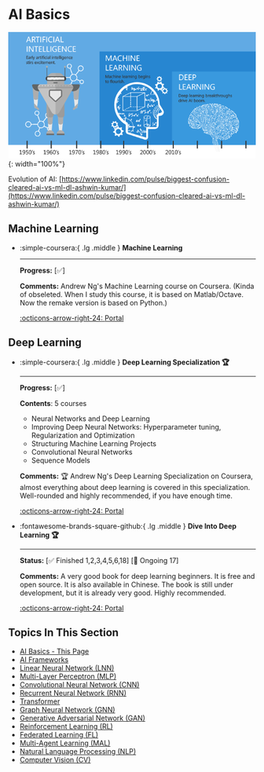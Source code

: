 # AI Basics

![AI-ML-DL](ai-ml-dl.png){: width="100%"}

Evolution of AI: [https://www.linkedin.com/pulse/biggest-confusion-cleared-ai-vs-ml-dl-ashwin-kumar/](https://www.linkedin.com/pulse/biggest-confusion-cleared-ai-vs-ml-dl-ashwin-kumar/)

## Machine Learning

<div class="grid cards" markdown>

-  :simple-coursera:{ .lg .middle } __Machine Learning__

    ---

    **Progress:** [✅]

    **Comments:** Andrew Ng's Machine Learning course on Coursera. (Kinda of obseleted. When I study this course, it is based on Matlab/Octave. Now the remake version is based on Python.)

    [:octicons-arrow-right-24: <a href="https://www.coursera.org/learn/machine-learning-course/" target="_blank"> Portal </a>](#)

</div>

## Deep Learning
<div class="grid cards" markdown>

-  :simple-coursera:{ .lg .middle } __Deep Learning Specialization 🏆__

    ---

    **Progress:** [✅]

    **Contents**: 5 courses

    - Neural Networks and Deep Learning
    - Improving Deep Neural Networks: Hyperparameter tuning, Regularization and Optimization
    - Structuring Machine Learning Projects
    - Convolutional Neural Networks
    - Sequence Models

    **Comments:** 🏆 Andrew Ng's Deep Learning Specialization on Coursera, almost everything about deep learning is covered in this specialization. Well-rounded and highly recommended, if you have enough time.

    [:octicons-arrow-right-24: <a href="https://www.coursera.org/specializations/deep-learning" target="_blank"> Portal </a>](#)

-   :fontawesome-brands-square-github:{ .lg .middle } __Dive Into Deep Learning 🏆__

    --- 

    **Status:** [✅ Finished 1,2,3,4,5,6,18] [🚧 Ongoing 17]

    **Comments:** A very good book for deep learning beginners. It is free and open source. It is also available in Chinese. The book is still under development, but it is already very good. Highly recommended.

    [:octicons-arrow-right-24: <a href="https://d2l.ai/" target="_blank"> Portal </a>](#) 

</div>

## Topics In This Section

- [AI Basics - This Page](http://www.cuishuaiwen.com:8000/AI/BASICS/basics/)
- [AI Frameworks](http://www.cuishuaiwen.com:8000/AI/FRAMEWORKS/frameworks/)
- [Linear Neural Network (LNN)](http://www.cuishuaiwen.com:8000/AI/LNN/lnn/)
- [Multi-Layer Perceptron (MLP)](http://www.cuishuaiwen.com:8000/AI/MLP/mlp/)
- [Convolutional Neural Network (CNN)](http://www.cuishuaiwen.com:8000/AI/CNN/cnn/)
- [Recurrent Neural Network (RNN)](http://www.cuishuaiwen.com:8000/AI/RNN/rnn/)
- [Transformer](http://www.cuishuaiwen.com:8000/AI/TRANSFORMER/transformer/)
- [Graph Neural Network (GNN)](http://www.cuishuaiwen.com:8000/AI/GNN/gnn/)
- [Generative Adversarial Network (GAN)](http://www.cuishuaiwen.com:8000/AI/GAN/gan/)
- [Reinforcement Learning (RL)](http://www.cuishuaiwen.com:8000/AI/RL/rl/)
- [Federated Learning (FL)](http://www.cuishuaiwen.com:8000/AI/FL/fl/)
- [Multi-Agent Learning (MAL)](http://www.cuishuaiwen.com:8000/AI/MULTI-AGENT/multi-agent/)
- [Natural Language Processing (NLP)](http://www.cuishuaiwen.com:8000/AI/NLP/nlp/)
- [Computer Vision (CV)](http://www.cuishuaiwen.com:8000/AI/CV/cv/)